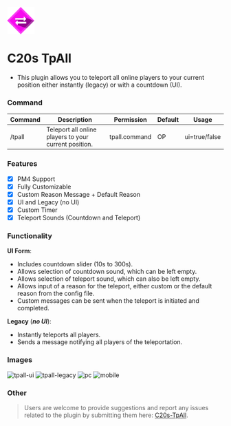 <img src="https://github.com/creeperplayer20/C20s-TPALL/blob/main/icon.png" alt="C20s TpAll logo" title="C20s TpAll" align="center">

# C20s TpAll
* This plugin allows you to teleport all online players to your current position either instantly (legacy) or with a countdown (UI).

### Command
|**Command**|**Description**|**Permission**|**Default**|**Usage**|
|-----------|---------------|--------------|-----------|-------------|
|/tpall     |Teleport all online players to your current position. |tpall.command |OP         |ui=true/false|

### Features
- [X] PM4 Support
- [X] Fully Customizable
- [x] Custom Reason Message + Default Reason
- [X] UI and Legacy (no UI)
- [x] Custom Timer
- [X] Teleport Sounds (Countdown and Teleport)

### Functionality

**UI Form**:
* Includes countdown slider (10s to 300s).
* Allows selection of countdown sound, which can be left empty.
* Allows selection of teleport sound, which can also be left empty.
* Allows input of a reason for the teleport, either custom or the default reason from the config file.
* Custom messages can be sent when the teleport is initiated and completed.

**Legacy** (***no UI***):
* Instantly teleports all players.
* Sends a message notifying all players of the teleportation.

### Images
![tpall-ui](https://user-images.githubusercontent.com/42560781/235326117-2fe45f31-2095-421b-9166-41eb99d0757d.png)
![tpall-legacy](https://user-images.githubusercontent.com/42560781/153167460-00374d12-2750-49d3-96a7-c44d286ccfdf.png)
![pc](https://user-images.githubusercontent.com/42560781/235325995-5ce27ff6-8373-4315-83a9-b2a577d57856.png)
![mobile](https://user-images.githubusercontent.com/42560781/235326043-6948ae5a-5548-4cf5-ba4d-9ff4e93197cf.jpg)

### Other
> Users are welcome to provide suggestions and report any issues related to the plugin by submitting them here: [C20s-TpAll](https://github.com/creeperplayer20/C20s-TPALL/issues).
